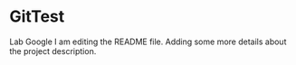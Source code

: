 # GitTest
Lab Google
I am editing the README file. Adding some more details about the project description.
